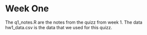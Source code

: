 # Week One

The q1_notes.R are the notes from the quizz from week 1. 
The data hw1_data.csv is the data that we used for this quizz.
